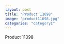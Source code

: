 ```yaml
---
layout: post
title: "Product 11098"
image: "product11098.jpg"
categories: "category1"
---
```

Product 11098
